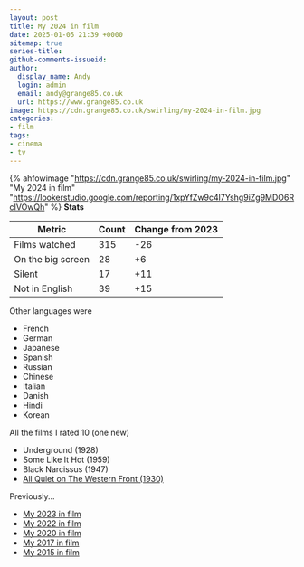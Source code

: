 ```yaml
---
layout: post
title: My 2024 in film
date: 2025-01-05 21:39 +0000
sitemap: true
series-title:
github-comments-issueid:
author:
  display_name: Andy
  login: admin
  email: andy@grange85.co.uk
  url: https://www.grange85.co.uk
image: https://cdn.grange85.co.uk/swirling/my-2024-in-film.jpg
categories:
- film
tags:
- cinema
- tv
---
```

{% ahfowimage "https://cdn.grange85.co.uk/swirling/my-2024-in-film.jpg" "My 2024 in film" "https://lookerstudio.google.com/reporting/1xpYfZw9c4l7Yshg9iZg9MDO6RcIVOwQh" %}
**Stats**

|Metric|Count|Change from 2023|
|------|-----|----------------|
|Films watched|315|-26|
|On the big screen|28|+6|
|Silent|17|+11|
|Not in English|39|+15|

Other languages were
 - French
 - German
 - Japanese
 - Spanish
 - Russian
 - Chinese
 - Italian
 - Danish
 - Hindi
 - Korean

All the films I rated 10 (one new)

   - Underground (1928)
   - Some Like It Hot (1959)
   - Black Narcissus (1947)
   - [All Quiet on The Western Front (1930)](/swirling/2024/01/29/all-quiet-on-the-western-front-1931/)

Previously...
 - [My 2023 in film](/swirling/2024/01/07/my-2023-in-film/)
 - [My 2022 in film](/swirling/2023/01/04/my-year-in-film-2022/)
 - [My 2020 in film](/swirling/2021/02/15/my-2020-in-film/)
 - [My 2017 in film](/swirling/2018/01/20/films-rated-2017/)
 - [My 2015 in film](/swirling/2016/01/02/films-i-watched-in-2015/)
